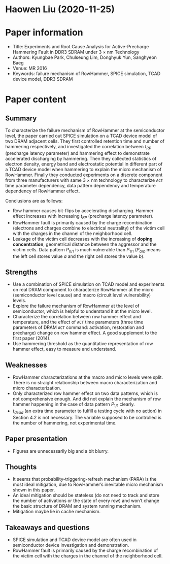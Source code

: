# Haowen Liu (2020-11-25)

# Paper information

- Title: Experiments and Root Cause Analysis for Active-Precharge Hammering Fault in DDR3 SDRAM under 3 $\times$ nm Technology
- Authors: Kyungbae Park, Chulseung Lim, Donghyuk Yun, Sanghyeon Baeg
- Venue: MR 2016
- Keywords: failure mechanism of RowHammer, SPICE simulation, TCAD device model, DDR3 SDRAM

# Paper content

## Summary

To characterize the failure mechanism of RowHammer at the semiconductor level, the paper carried out SPICE simulation on a TCAD device model of two DRAM adjacent cells. They first controlled retention time and number of hammering respectively, and investigated the correlation between $t_{RP}$ (precharge latency parameter) and hammering effect to demonstrate accelerated discharging by hammering. Then they collected statistics of electron density, energy band and electrostatic potential in different part of a TCAD device model when hammering to explain the micro mechanism of RowHammer. Finally they conducted experiments on a discrete component from three manufacturers with same 3 $\times$ nm technology to characterize `ACT` time parameter dependency, data pattern dependency and temperature dependency of RowHammer effect. 

Conclusions are as follows:

- Row hammer causes bit-flips by accelerating discharging. Hammer effect increases with increasing $t_{RP}$ (precharge latency parameter). 
- RowHammer fault is primarily caused by the charge recombination (electrons and charges combine to electrical neutrality) of the victim cell with the charges in the channel of the neighborhood cell.
- Leakage of the victim cell decreases with the increasing of **doping concentration**, geometrical distance between the aggressor and the victim cells. Data pattern $P_{0/1}$ is much vulnerable than $P_{1/1}$ ($P_{a/b}$ means the left cell stores value $a$ and the right cell stores the value $b$). 


## Strengths

- Use a combination of SPICE simulation on TCAD model and experiments on real DRAM component to characterize RowHammer at the micro (semiconductor level cause) and macro (circuit level vulnerability) levels.
- Explore the failure mechanism of RowHammer at the level of semiconductor, which is helpful to understand it at the micro level.
- Characterize the correlation between row hammer effect and temperature, and the effect of  `ACT` time parameters (three time parameters of DRAM `ACT` command: activation, restoration and precharge) change on row hammer effect. A good supplement to the first paper (2014).
- Use hammering threshold as the quantitative representation of row hammer effect, easy to measure and understand.

## Weaknesses

- RowHammer characterizations at the macro and micro levels were split. There is no straight relationship between macro characterization and micro characterization.
- Only characterized row hammer effect on two data patterns, which is not comprehensive enough. And did not explain the mechanism of row hammer happening in the case of data pattern $P_{1/1}$ clearly.
- $t_{dead}$ (an extra time parameter to fulfill a testing cycle with no action)  in  Section 4.2 is not necessary. The variable supposed to be controlled is the number of hammering, not experimental time.

## Paper presentation

- Figures are unnecessarily big and a bit blurry.

## Thoughts
- It seems that probability-triggering-refresh mechanism (PARA) is the most ideal mitigation, due to RowHammer’s inevitable micro mechanism shown in this paper. 
- An ideal mitigation should be stateless (do not need to track and store the number of activations or the state of every row) and won’t change the basic structure of DRAM and system running mechanism.
- Mitigation maybe lie in cache mechanism. 

## Takeaways and questions

- SPICE simulation and TCAD device model are often used in semiconductor device investigation and demonstration.
- RowHammer fault is primarily caused by the charge recombination of the victim cell with the charges in the channel of the neighborhood cell.